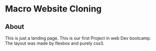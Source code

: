 # Macro Website Cloning

## About

This is just a landing page.
This is our first Project in web Dev bootcamp.
The layout was made by flexbox and purely css3.

